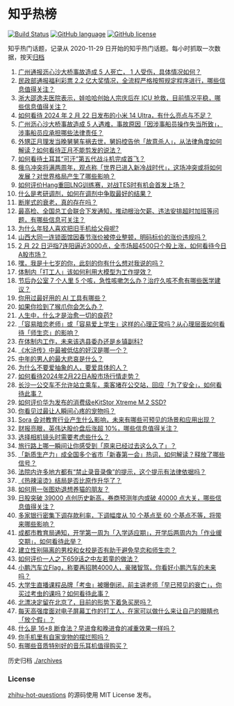 # 知乎热榜
[![Build Status](https://github.com/ToWeLong/zhihu-hot-questions/workflows/CI/badge.svg)](https://github.com/ToWeLong/zhihu-hot-questions/actions)
[![GitHub language](https://img.shields.io/badge/language-golang-orange.svg)](https://golang.org/)
[![GitHub license](https://img.shields.io/github/license/ToWeLong/zhihu-hot-questions)](https://github.com/ToWeLong/zhihu-hot-questions/blob/main/LICENSE)

知乎热门话题，记录从 2020-11-29 日开始的知乎热门话题。每小时抓取一次数据，按天[归档](./archives)

<!-- BEGIN -->

1. [广州通报沥心沙大桥事故造成 5 人死亡， 1 人受伤，具体情况如何？](https://www.zhihu.com/question/645311234)
1. [民政部通报福利彩票 2.2 亿大奖情况，全流程严格按照规定程序进行，哪些信息值得关注？](https://www.zhihu.com/question/645391522)
1. [浙大邵逸夫医院表示，娃哈哈创始人宗庆后在 ICU 抢救，目前情况平稳，哪些信息值得关注？](https://www.zhihu.com/question/645390049)
1. [如何看待 2024 年 2 月 22 日发布的小米 14 Ultra，有什么亮点与不足？](https://www.zhihu.com/question/645394710)
1. [广州沥心沙大桥事故造成 5 人遇难，事故原因「因涉事船员操作失当所致」，涉事船员应承担哪些法律责任？](https://www.zhihu.com/question/645394840)
1. [外甥正月理发当晚舅舅车祸去世，舅妈控告他「故意杀人」，从法律角度如何解读？如何看待正月不能剪发的说法？](https://www.zhihu.com/question/645335559)
1. [如何看待土耳其“可汗”第五代战斗机完成首飞？](https://www.zhihu.com/question/645244895)
1. [俄乌冲突将满两周年，观点称「世界已进入新冷战时代」，这场冲突或将如何发展？对世界格局产生了哪些影响？](https://www.zhihu.com/question/645386684)
1. [如何评价Hang重回LNG训练赛，对战TES时有机会首发上场？](https://www.zhihu.com/question/645327163)
1. [什么是考研调剂，如何在调剂中争取最好的结果？](https://www.zhihu.com/question/362369867)
1. [断崖式的衰老，真的存在吗？](https://www.zhihu.com/question/643424475)
1. [最高检、全国总工会联合下发通知，推动根治欠薪、违法安排超时加班等问题，有哪些信息可关注？](https://www.zhihu.com/question/645388341)
1. [为什么年轻人喜欢把旧手机给父母呢?](https://www.zhihu.com/question/640014851)
1. [山西大同一连锁面馆因春节涨价被停业整顿，明码标价的涨价违规吗？](https://www.zhihu.com/question/644914605)
1. [2 月 22 日沪指7连阳逼近3000点，全市场超4500只个股上涨，如何看待今日A股市场？](https://www.zhihu.com/question/645315753)
1. [嘿，我是十七岁的你，此刻的你有什么想对我说的吗？](https://www.zhihu.com/question/641481627)
1. [体制内「打工人」该如何利用大模型为工作提效？](https://www.zhihu.com/question/645253873)
1. [节后办公室 7 个人里 5 个咳，急性咳嗽怎么办？治疗久咳不愈有哪些医学建议？](https://www.zhihu.com/question/645220447)
1. [你用过最好用的 AI 工具有哪些？](https://www.zhihu.com/question/611901563)
1. [如果你捡到了猴爪你会怎么办？](https://www.zhihu.com/question/642971263)
1. [人生中，什么才是治愈一切的良药?](https://www.zhihu.com/question/644997172)
1. [「容易暗恋老师」或「容易爱上学生」这样的心理正常吗？从心理层面如何看待「师生恋」的影响？](https://www.zhihu.com/question/644934789)
1. [在体制内工作，未来该选县委办还是乡镇副科?](https://www.zhihu.com/question/642081034)
1. [《水浒传》中最被低估的好汉是哪一个？](https://www.zhihu.com/question/644841733)
1. [中年的男人的最大悲哀是什么？](https://www.zhihu.com/question/554720667)
1. [为什么不要爱抽象的人，要爱具体的人？](https://www.zhihu.com/question/641730778)
1. [如何看待2024年2月22日A股市场行情走势？](https://www.zhihu.com/question/645313349)
1. [长沙一公交车不允许站立乘车，乘客堵在公交站，回应「为了安全」，如何看待此事？](https://www.zhihu.com/question/645004452)
1. [如何评价华为发布的消费级eKitStor Xtreme M.2 SSD?](https://www.zhihu.com/question/645051593)
1. [你看见过最让人瞬间心疼的宠物吗？](https://www.zhihu.com/question/634772003)
1. [Sora 会对教育行业产生什么影响，未来有哪些可预见的场景和应用出现？](https://www.zhihu.com/question/645051955)
1. [财报亮眼，英伟达股价盘后涨超 10%，哪些信息值得关注？](https://www.zhihu.com/question/645307886)
1. [选择相机镜头时需要考虑些什么？](https://www.zhihu.com/question/639243965)
1. [旅行路上哪一瞬间让你感受到「原来已经过去这么久了」？](https://www.zhihu.com/question/441491681)
1. [「新质生产力」成全国多个省市「新春第一会」热词，如何解读？释放了哪些信号？](https://www.zhihu.com/question/645233529)
1. [法院内许多地方都有“禁止录音录像”的提示，这个提示有法律依据吗？](https://www.zhihu.com/question/642432155)
1. [《热辣滚烫》结局是否比原作升华了？](https://www.zhihu.com/question/645221693)
1. [如何用一张图劝退想养猫的朋友？](https://www.zhihu.com/question/639819203)
1. [日股突破 39000 点创历史新高，券商预测年内或破 40000 点大关，哪些信息值得关注？](https://www.zhihu.com/question/645377224)
1. [多家银行密集下调存款利率，下调幅度从 10 个基点至 60 个基点不等，将带来哪些影响？](https://www.zhihu.com/question/645355143)
1. [成都市教育局通知，开学第一周为「入学适应期」，开学后两周内为「作业缓交期」，如何看待此举？](https://www.zhihu.com/question/645067216)
1. [建立性别隔离的男校和女校是否有助于避免早恋和师生恋？](https://www.zhihu.com/question/645063693)
1. [如何评价一人之下659话之中左若童的做法？](https://www.zhihu.com/question/643692964)
1. [小鹏汽车立Flag，称要再招聘4000人，豪赌智驾，你看好小鹏汽车的未来吗？](https://www.zhihu.com/question/645085880)
1. [大学生直播课程品牌「考虫」被曝倒闭，前主讲老师「早已预见的衰亡」，你买过考虫的课吗？如何看待此事？](https://www.zhihu.com/question/645328445)
1. [北漂决定留在北京了，目前的形势下着急买房吗？](https://www.zhihu.com/question/637803829)
1. [每天高强度面对电子屏幕工作的打工人，在家可以做什么来让自己的眼睛也「放个假」？](https://www.zhihu.com/question/645027399)
1. [什么是 16+8 断食法？早进食和晚进食的减重效果一样吗？](https://www.zhihu.com/question/644787142)
1. [你手机里有自家宠物的摆烂照吗？](https://www.zhihu.com/question/639819329)
1. [有哪些音质特别好的音乐耳机值得购买？](https://www.zhihu.com/question/640209460)

<!-- END -->

历史归档 [./archives](./archives)


### License
[zhihu-hot-questions](https://github.com/towelong/zhihu-hot-questions) 的源码使用 MIT License 发布。
